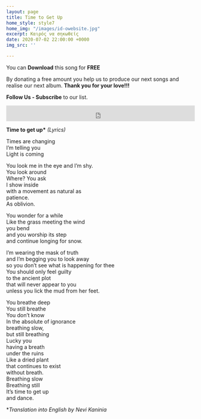 ```yaml
---
layout: page
title: Time to Get Up
home_style: style7
home_img: "/images/id-owebsite.jpg"
excerpt: Καιρός να σηκωθείς
date: 2020-07-02 22:00:00 +0000
img_src: ''

---
```

You can **Download** this song for **FREE**

By donating a free amount you help us to produce our next songs and realise our next album. **Thank you for your love!!!**

**Follow Us - Subscribe** to our list.

<iframe style="border: 0; width: 100%; height: 42px;" src="https://bandcamp.com/EmbeddedPlayer/album=2634321029/size=small/bgcol=ffffff/linkcol=0687f5/track=439383510/transparent=true/" seamless><a href="http://imperfectid.bandcamp.com/album/imperfect-id">Imperfect ID by Imperfect ID</a></iframe>

__Time to get up*__ _(Lyrics)_

Times are changing  
I’m telling you  
Light is coming

You look me in the eye and I’m shy.  
You look around  
Where? You ask  
I show inside  
with a movement as natural as  
patience.  
As oblivion.

You wonder for a while  
Like the grass meeting the wind  
you bend  
and you worship its step  
and continue longing for snow.

I’m wearing the mask of truth  
and I’m begging you to look away  
so you don’t see what is happening for thee  
You should only feel guilty  
to the ancient plot  
that will never appear to you  
unless you lick the mud from her feet.

You breathe deep  
You still breathe  
You don’t know  
In the absolute of ignorance  
breathing slow,  
but still breathing  
Lucky you  
having a breath  
under the ruins  
Like a dried plant  
that continues to exist  
without breath.  
Breathing slow  
Breathing still  
It’s time to get up  
and dance.

\*_Translation into English by Nevi Kaninia_